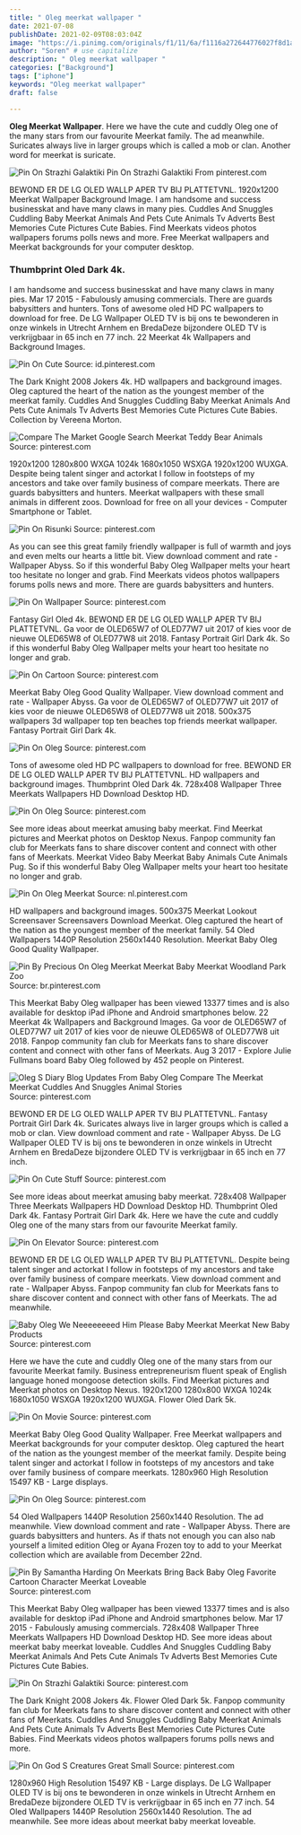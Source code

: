 ```yaml
---
title: " Oleg meerkat wallpaper "
date: 2021-07-08
publishDate: 2021-02-09T08:03:04Z
image: "https://i.pinimg.com/originals/f1/11/6a/f1116a272644776027f8d1a56740aa99.jpg"
author: "Soren" # use capitalize
description: " Oleg meerkat wallpaper "
categories: ["Background"]
tags: ["iphone"]
keywords: "Oleg meerkat wallpaper"
draft: false

---
```



**Oleg Meerkat Wallpaper**. Here we have the cute and cuddly Oleg one of the many stars from our favourite Meerkat family. The ad meanwhile. Suricates always live in larger groups which is called a mob or clan. Another word for meerkat is suricate.

![Pin On Strazhi Galaktiki](https://i.pinimg.com/originals/74/bd/17/74bd17ac7c634de3f310e6ee90647ba5.jpg "Pin On Strazhi Galaktiki")
Pin On Strazhi Galaktiki From pinterest.com


BEWOND ER DE LG OLED WALLP APER TV BIJ PLATTETVNL. 1920x1200 Meerkat Wallpaper Background Image. I am handsome and success businesskat and have many claws in many pies. Cuddles And Snuggles Cuddling Baby Meerkat Animals And Pets Cute Animals Tv Adverts Best Memories Cute Pictures Cute Babies. Find Meerkats videos photos wallpapers forums polls news and more. Free Meerkat wallpapers and Meerkat backgrounds for your computer desktop.

### Thumbprint Oled Dark 4k.

I am handsome and success businesskat and have many claws in many pies. Mar 17 2015 - Fabulously amusing commercials. There are guards babysitters and hunters. Tons of awesome oled HD PC wallpapers to download for free. De LG Wallpaper OLED TV is bij ons te bewonderen in onze winkels in Utrecht Arnhem en BredaDeze bijzondere OLED TV is verkrijgbaar in 65 inch en 77 inch. 22 Meerkat 4k Wallpapers and Background Images.


![Pin On Cute](https://i.pinimg.com/originals/e4/5e/5d/e45e5d237dc81a4f7d593b1410807378.jpg "Pin On Cute")
Source: id.pinterest.com

The Dark Knight 2008 Jokers 4k. HD wallpapers and background images. Oleg captured the heart of the nation as the youngest member of the meerkat family. Cuddles And Snuggles Cuddling Baby Meerkat Animals And Pets Cute Animals Tv Adverts Best Memories Cute Pictures Cute Babies. Collection by Vereena Morton.

![Compare The Market Google Search Meerkat Teddy Bear Animals](https://i.pinimg.com/originals/f5/4e/af/f54eafad88925c5c3338e47037d14079.jpg "Compare The Market Google Search Meerkat Teddy Bear Animals")
Source: pinterest.com

1920x1200 1280x800 WXGA 1024k 1680x1050 WSXGA 1920x1200 WUXGA. Despite being talent singer and actorkat I follow in footsteps of my ancestors and take over family business of compare meerkats. There are guards babysitters and hunters. Meerkat wallpapers with these small animals in different zoos. Download for free on all your devices - Computer Smartphone or Tablet.

![Pin On Risunki](https://i.pinimg.com/originals/63/1f/2c/631f2cc905174ceea36c681fb973c2a8.jpg "Pin On Risunki")
Source: pinterest.com

As you can see this great family friendly wallpaper is full of warmth and joys and even melts our hearts a little bit. View download comment and rate - Wallpaper Abyss. So if this wonderful Baby Oleg Wallpaper melts your heart too hesitate no longer and grab. Find Meerkats videos photos wallpapers forums polls news and more. There are guards babysitters and hunters.

![Pin On Wallpaper](https://i.pinimg.com/originals/e3/fc/d3/e3fcd38142626fe984bb32e0a7b5e136.jpg "Pin On Wallpaper")
Source: pinterest.com

Fantasy Girl Oled 4k. BEWOND ER DE LG OLED WALLP APER TV BIJ PLATTETVNL. Ga voor de OLED65W7 of OLED77W7 uit 2017 of kies voor de nieuwe OLED65W8 of OLED77W8 uit 2018. Fantasy Portrait Girl Dark 4k. So if this wonderful Baby Oleg Wallpaper melts your heart too hesitate no longer and grab.

![Pin On Cartoon](https://i.pinimg.com/474x/f7/c6/43/f7c643387f4b10c6f5195b6651e72326.jpg "Pin On Cartoon")
Source: pinterest.com

Meerkat Baby Oleg Good Quality Wallpaper. View download comment and rate - Wallpaper Abyss. Ga voor de OLED65W7 of OLED77W7 uit 2017 of kies voor de nieuwe OLED65W8 of OLED77W8 uit 2018. 500x375 wallpapers 3d wallpaper top ten beaches top friends meerkat wallpaper. Fantasy Portrait Girl Dark 4k.

![Pin On Oleg](https://i.pinimg.com/originals/b4/82/ff/b482ff1c4ec44251348ce5b3bbc3204b.jpg "Pin On Oleg")
Source: pinterest.com

Tons of awesome oled HD PC wallpapers to download for free. BEWOND ER DE LG OLED WALLP APER TV BIJ PLATTETVNL. HD wallpapers and background images. Thumbprint Oled Dark 4k. 728x408 Wallpaper Three Meerkats Wallpapers HD Download Desktop HD.

![Pin On Oleg](https://i.pinimg.com/originals/50/d9/90/50d990dac927c86e06462c5f68a4388e.jpg "Pin On Oleg")
Source: pinterest.com

See more ideas about meerkat amusing baby meerkat. Find Meerkat pictures and Meerkat photos on Desktop Nexus. Fanpop community fan club for Meerkats fans to share discover content and connect with other fans of Meerkats. Meerkat Video Baby Meerkat Baby Animals Cute Animals Pug. So if this wonderful Baby Oleg Wallpaper melts your heart too hesitate no longer and grab.

![Pin On Oleg Meerkat](https://i.pinimg.com/originals/28/e1/b6/28e1b6caeab77164d1301e21861d15d4.jpg "Pin On Oleg Meerkat")
Source: nl.pinterest.com

HD wallpapers and background images. 500x375 Meerkat Lookout Screensaver Screensavers Download Meerkat. Oleg captured the heart of the nation as the youngest member of the meerkat family. 54 Oled Wallpapers 1440P Resolution 2560x1440 Resolution. Meerkat Baby Oleg Good Quality Wallpaper.

![Pin By Precious On Oleg Meerkat Meerkat Baby Meerkat Woodland Park Zoo](https://i.pinimg.com/originals/06/fa/58/06fa58b229b4ed1b22f09f8ab3bfb16a.jpg "Pin By Precious On Oleg Meerkat Meerkat Baby Meerkat Woodland Park Zoo")
Source: br.pinterest.com

This Meerkat Baby Oleg wallpaper has been viewed 13377 times and is also available for desktop iPad iPhone and Android smartphones below. 22 Meerkat 4k Wallpapers and Background Images. Ga voor de OLED65W7 of OLED77W7 uit 2017 of kies voor de nieuwe OLED65W8 of OLED77W8 uit 2018. Fanpop community fan club for Meerkats fans to share discover content and connect with other fans of Meerkats. Aug 3 2017 - Explore Julie Fullmans board Baby Oleg followed by 452 people on Pinterest.

![Oleg S Diary Blog Updates From Baby Oleg Compare The Meerkat Meerkat Cuddles And Snuggles Animal Stories](https://i.pinimg.com/originals/ad/ee/38/adee388be6768cfec8ba34f028cd7a89.jpg "Oleg S Diary Blog Updates From Baby Oleg Compare The Meerkat Meerkat Cuddles And Snuggles Animal Stories")
Source: pinterest.com

BEWOND ER DE LG OLED WALLP APER TV BIJ PLATTETVNL. Fantasy Portrait Girl Dark 4k. Suricates always live in larger groups which is called a mob or clan. View download comment and rate - Wallpaper Abyss. De LG Wallpaper OLED TV is bij ons te bewonderen in onze winkels in Utrecht Arnhem en BredaDeze bijzondere OLED TV is verkrijgbaar in 65 inch en 77 inch.

![Pin On Cute Stuff](https://i.pinimg.com/originals/3d/04/2e/3d042e52013d3522aeffc6051a8e0b3d.jpg "Pin On Cute Stuff")
Source: pinterest.com

See more ideas about meerkat amusing baby meerkat. 728x408 Wallpaper Three Meerkats Wallpapers HD Download Desktop HD. Thumbprint Oled Dark 4k. Fantasy Portrait Girl Dark 4k. Here we have the cute and cuddly Oleg one of the many stars from our favourite Meerkat family.

![Pin On Elevator](https://i.pinimg.com/474x/d8/f4/39/d8f4398755b2039556cc470ba7992335.jpg "Pin On Elevator")
Source: pinterest.com

BEWOND ER DE LG OLED WALLP APER TV BIJ PLATTETVNL. Despite being talent singer and actorkat I follow in footsteps of my ancestors and take over family business of compare meerkats. View download comment and rate - Wallpaper Abyss. Fanpop community fan club for Meerkats fans to share discover content and connect with other fans of Meerkats. The ad meanwhile.

![Baby Oleg We Neeeeeeeed Him Please Baby Meerkat Meerkat New Baby Products](https://i.pinimg.com/originals/9a/2f/72/9a2f72d48ab80f5565a0dba367e3308b.jpg "Baby Oleg We Neeeeeeeed Him Please Baby Meerkat Meerkat New Baby Products")
Source: pinterest.com

Here we have the cute and cuddly Oleg one of the many stars from our favourite Meerkat family. Business entrepreneurism fluent speak of English language honed mongoose detection skills. Find Meerkat pictures and Meerkat photos on Desktop Nexus. 1920x1200 1280x800 WXGA 1024k 1680x1050 WSXGA 1920x1200 WUXGA. Flower Oled Dark 5k.

![Pin On Movie](https://i.pinimg.com/originals/7a/2c/84/7a2c84edd3c856524b5b07573d98414b.jpg "Pin On Movie")
Source: pinterest.com

Meerkat Baby Oleg Good Quality Wallpaper. Free Meerkat wallpapers and Meerkat backgrounds for your computer desktop. Oleg captured the heart of the nation as the youngest member of the meerkat family. Despite being talent singer and actorkat I follow in footsteps of my ancestors and take over family business of compare meerkats. 1280x960 High Resolution 15497 KB - Large displays.

![Pin On Oleg](https://i.pinimg.com/originals/b6/8a/42/b68a4237ad94b0bd59198b21105ef206.jpg "Pin On Oleg")
Source: pinterest.com

54 Oled Wallpapers 1440P Resolution 2560x1440 Resolution. The ad meanwhile. View download comment and rate - Wallpaper Abyss. There are guards babysitters and hunters. As if thats not enough you can also nab yourself a limited edition Oleg or Ayana Frozen toy to add to your Meerkat collection which are available from December 22nd.

![Pin By Samantha Harding On Meerkats Bring Back Baby Oleg Favorite Cartoon Character Meerkat Loveable](https://i.pinimg.com/originals/08/33/eb/0833eb77ca762757c363c8dc66fac315.jpg "Pin By Samantha Harding On Meerkats Bring Back Baby Oleg Favorite Cartoon Character Meerkat Loveable")
Source: pinterest.com

This Meerkat Baby Oleg wallpaper has been viewed 13377 times and is also available for desktop iPad iPhone and Android smartphones below. Mar 17 2015 - Fabulously amusing commercials. 728x408 Wallpaper Three Meerkats Wallpapers HD Download Desktop HD. See more ideas about meerkat baby meerkat loveable. Cuddles And Snuggles Cuddling Baby Meerkat Animals And Pets Cute Animals Tv Adverts Best Memories Cute Pictures Cute Babies.

![Pin On Strazhi Galaktiki](https://i.pinimg.com/originals/74/bd/17/74bd17ac7c634de3f310e6ee90647ba5.jpg "Pin On Strazhi Galaktiki")
Source: pinterest.com

The Dark Knight 2008 Jokers 4k. Flower Oled Dark 5k. Fanpop community fan club for Meerkats fans to share discover content and connect with other fans of Meerkats. Cuddles And Snuggles Cuddling Baby Meerkat Animals And Pets Cute Animals Tv Adverts Best Memories Cute Pictures Cute Babies. Find Meerkats videos photos wallpapers forums polls news and more.

![Pin On God S Creatures Great Small](https://i.pinimg.com/originals/f1/11/6a/f1116a272644776027f8d1a56740aa99.jpg "Pin On God S Creatures Great Small")
Source: pinterest.com

1280x960 High Resolution 15497 KB - Large displays. De LG Wallpaper OLED TV is bij ons te bewonderen in onze winkels in Utrecht Arnhem en BredaDeze bijzondere OLED TV is verkrijgbaar in 65 inch en 77 inch. 54 Oled Wallpapers 1440P Resolution 2560x1440 Resolution. The ad meanwhile. See more ideas about meerkat baby meerkat loveable.

